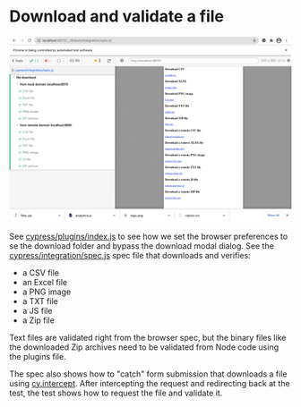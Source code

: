 # Download and validate a file

![File download in Chrome](images/chrome.png)

See [cypress/plugins/index.js](cypress/plugins/index.js) to see how we set the browser preferences to se the download folder and bypass the download modal dialog. See the [cypress/integration/spec.js](cypress/integration/spec.js) spec file that downloads and verifies:
- a CSV file
- an Excel file
- a PNG image
- a TXT file
- a JS file
- a Zip file


Text files are validated right from the browser spec, but the binary files like the downloaded Zip archives need to be validated from Node code using the plugins file.

The spec also shows how to "catch" form submission that downloads a file using [cy.intercept](https://on.cypress.io/intercept). After intercepting the request and redirecting back at the test, the test shows how to request the file and validate it.
